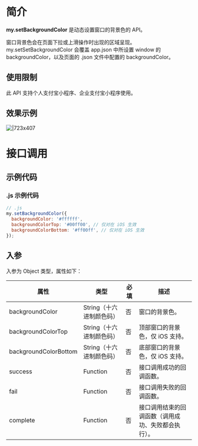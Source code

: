 # 简介

**my.setBackgroundColor** 是动态设置窗口的背景色的 API。

窗口背景色会在页面下拉或上滑操作时出现的区域呈现。  
my.setSetBackgroundColor 会覆盖 app.json 中所设置 window 的 backgroundColor，以及页面的 .json 文件中配置的 backgroundColor。

## 使用限制

此 API 支持个人支付宝小程序、企业支付宝小程序使用。

## 效果示例

![|723x407](https://gw.alipayobjects.com/zos/skylark-tools/public/files/0dcb3f8acde186bb18ebd5013ad2c4a8.png#align=left&display=inline&height=720&margin=%5Bobject%20Object%5D&originHeight=720&originWidth=1280&status=done&style=none&width=1280)

# 接口调用

## 示例代码

### .js 示例代码

```javascript
// .js
my.setBackgroundColor({
  backgroundColor: '#ffffff',
  backgroundColorTop: '#00ff00', // 仅对在 iOS 生效
  backgroundColorBottom: '#ff00ff', // 仅对在 iOS 生效
});
```

## 入参

入参为 Object 类型，属性如下：

| **属性** | **类型** | **必填** | **描述** |
| --- | --- | --- | --- |
| backgroundColor | String（十六进制颜色码） | 否 | 窗口的背景色。 |
| backgroundColorTop | String（十六进制颜色码） | 否 | 顶部窗口的背景色，仅 iOS 支持。 |
| backgroundColorBottom | String（十六进制颜色码） | 否 | 底部窗口的背景色，仅 iOS 支持。 |
| success | Function | 否 | 接口调用成功的回调函数。 |
| fail | Function | 否 | 接口调用失败的回调函数。 |
| complete | Function | 否 | 接口调用结束的回调函数（调用成功、失败都会执行）。 |
